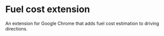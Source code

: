 # Fuel cost extension
An extension for Google Chrome that adds fuel cost estimation to driving directions.
